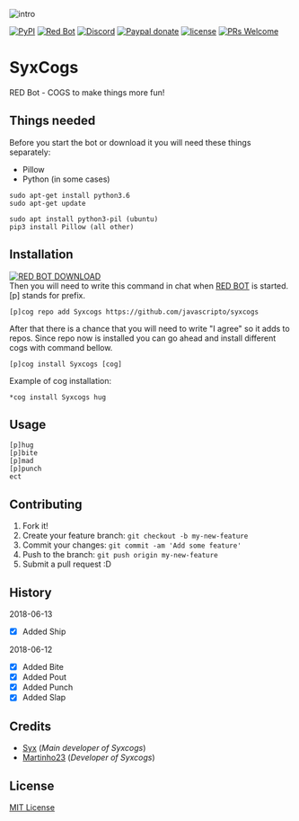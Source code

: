 ![intro](https://i.imgur.com/XaySTgx.png)

[![PyPI](https://img.shields.io/badge/Python-3.5-blue.svg?style=flat-square)](https://www.python.org/downloads/) 
[![Red Bot](https://img.shields.io/badge/Discord-Red%20Bot-red.svg?style=flat-square)](https://discordapp.com/invite/red)
[![Discord](https://img.shields.io/discord/102860784329052160.svg?style=flat-square)](https://discord.gg/hevuDeP)
[![Paypal donate](https://img.shields.io/badge/PayPal-Donate-red.svg?longCache=true&style=flat-square)](https://paypal.me/dofkis)
[![license](https://img.shields.io/github/license/mashape/apistatus.svg?style=flat-square)](https://github.com/javascripto/syxcogs/blob/master/LICENSE)
[![PRs Welcome](https://img.shields.io/badge/PRs-welcome-brightgreen.svg?style=flat-square)](http://makeapullrequest.com)

# SyxCogs
RED Bot - COGS to make things more fun!
## Things needed
Before you start the bot or download it you will need these things separately:
- Pillow
- Python (in some cases)
```
sudo apt-get install python3.6
sudo apt-get update

sudo apt install python3-pil (ubuntu)
pip3 install Pillow (all other)
```
## Installation
[![RED BOT DOWNLOAD](https://img.shields.io/badge/Download-RED%20BOT-red.svg?style=flat-square)](https://github.com/Twentysix26/Red-DiscordBot)  
Then you will need to write this command in chat when [RED BOT](https://github.com/Twentysix26/Red-DiscordBot) is started. [p] stands for prefix.
```
[p]cog repo add Syxcogs https://github.com/javascripto/syxcogs
```
After that there is a chance that you will need to write "I agree" so it adds to repos.
Since repo now is installed you can go ahead and install different cogs with command bellow.
```
[p]cog install Syxcogs [cog]
```

Example of cog installation:
```
*cog install Syxcogs hug
```
## Usage
```
[p]hug
[p]bite
[p]mad
[p]punch
ect
```
## Contributing
1. Fork it!
2. Create your feature branch: `git checkout -b my-new-feature`
3. Commit your changes: `git commit -am 'Add some feature'`
4. Push to the branch: `git push origin my-new-feature`
5. Submit a pull request :D
## History

2018-06-13
- [x] Added Ship

2018-06-12
- [x] Added Bite
- [x] Added Pout
- [x] Added Punch
- [x] Added Slap
## Credits
* [Syx](https://github.com/javascripto) (*Main developer of Syxcogs*)
* [Martinho23](https://github.com/martinho23) (*Developer of Syxcogs*)
## License
[MIT License](https://github.com/javascripto/syxcogs/blob/master/LICENSE)